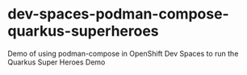 # dev-spaces-podman-compose-quarkus-superheroes
Demo of using podman-compose in OpenShift Dev Spaces to run the Quarkus Super Heroes Demo
